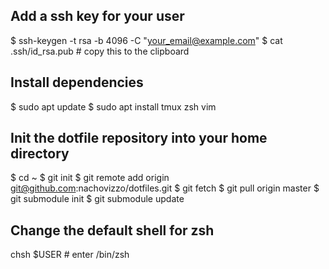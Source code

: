 
## Add a ssh key for your user
$ ssh-keygen -t rsa -b 4096 -C "your_email@example.com"
$ cat .ssh/id_rsa.pub # copy this to the clipboard

## Install dependencies
$ sudo apt update
$ sudo apt install tmux zsh vim

## Init the dotfile repository into your home directory
$ cd ~
$ git init
$ git remote add origin git@github.com:nachovizzo/dotfiles.git
$ git fetch
$ git pull origin master
$ git submodule init
$ git submodule update

## Change the default shell for zsh
chsh $USER # enter /bin/zsh